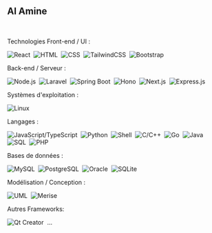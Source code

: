**Al Amine**
---

<br>

Technologies Front-end / UI : <br>

![React](https://img.shields.io/badge/React-61DAFB?style=flat-square&logo=react&logoColor=ffffff&labelColor=23272A)&nbsp;
![HTML](https://img.shields.io/badge/HTML5-E34F26?style=flat-square&logo=html5&logoColor=ffffff&labelColor=23272A)&nbsp;
![CSS](https://img.shields.io/badge/CSS3-2965F1?style=flat-square&logo=css3&logoColor=ffffff&labelColor=23272A)&nbsp;
![TailwindCSS](https://img.shields.io/badge/TailwindCSS-38B2AC?style=flat-square&logo=tailwindcss&logoColor=ffffff&labelColor=23272A)&nbsp;
![Bootstrap](https://img.shields.io/badge/Bootstrap-563D7C?style=flat-square&logo=bootstrap&logoColor=ffffff&labelColor=23272A)&nbsp;

Back-end / Serveur : <br>

![Node.js](https://img.shields.io/badge/Node.js-339933?style=flat-square&logo=node.js&logoColor=ffffff&labelColor=23272A)&nbsp;
![Laravel](https://img.shields.io/badge/Laravel-EF4135?style=flat-square&logo=laravel&logoColor=ffffff&labelColor=23272A)&nbsp;
![Spring Boot](https://img.shields.io/badge/Spring%20Boot-6DB335?style=flat-square&logo=spring&logoColor=ffffff&labelColor=23272A)&nbsp;
![Hono](https://img.shields.io/badge/Hono-B0E0E6?style=flat-square&logo=hono&logoColor=000000&labelColor=23272A)&nbsp;
![Next.js](https://img.shields.io/badge/Next.js-000000?style=flat-square&logo=nextdotjs&logoColor=ffffff&labelColor=23272A)&nbsp;
![Express.js](https://img.shields.io/badge/Express.js-000000?style=flat-square&logo=express&logoColor=ffffff&labelColor=23272A)&nbsp;

Systèmes d'exploitation : <br>

![Linux](https://img.shields.io/badge/Linux-000000?style=flat-square&logo=linux&logoColor=ffffff&labelColor=23272A)&nbsp;


Langages : <br>

![JavaScript/TypeScript](https://img.shields.io/badge/JavaScript%20%2F%20TypeScript-007ACC?style=flat-square&logo=typescript&logoColor=ffffff&labelColor=23272A)&nbsp;
![Python](https://img.shields.io/badge/Python-306998?style=flat-square&logo=python&logoColor=ffffff&labelColor=23272A)&nbsp;
![Shell](https://img.shields.io/badge/Shell-4EAA25?style=flat-square&logo=gnubash&logoColor=ffffff&labelColor=23272A)&nbsp;
![C/C++](https://img.shields.io/badge/C%2FC%2B%2B-00599C?style=flat-square&logo=c%2B%2B&logoColor=ffffff&labelColor=23272A)&nbsp;
![Go](https://img.shields.io/badge/Go-00ADD8?style=flat-square&logo=go&logoColor=ffffff&labelColor=23272A)&nbsp;
![Java](https://img.shields.io/badge/Java-ED8B00?style=flat-square&logo=java&logoColor=ffffff&labelColor=23272A)&nbsp;
![SQL](https://img.shields.io/badge/SQL-FFFFFF?style=flat-square&logo=sql&logoColor=005a96&labelColor=23272A)&nbsp;
![PHP](https://img.shields.io/badge/PHP-777BB4?style=flat-square&logo=php&logoColor=ffffff&labelColor=23272A)&nbsp;

Bases de données : <br>

![MySQL](https://img.shields.io/badge/MySQL-4479A1?style=flat-square&logo=mysql&logoColor=ffffff&labelColor=23272A)&nbsp;
![PostgreSQL](https://img.shields.io/badge/PostgreSQL-4169E1?style=flat-square&logo=postgresql&logoColor=ffffff&labelColor=23272A)&nbsp;
![Oracle](https://img.shields.io/badge/Oracle-F80000?style=flat-square&logo=oracle&logoColor=ffffff&labelColor=23272A)&nbsp;
![SQLite](https://img.shields.io/badge/SQLite-003B57?style=flat-square&logo=sqlite&logoColor=ffffff&labelColor=23272A)&nbsp;

Modélisation / Conception : <br>

![UML](https://img.shields.io/badge/UML-2D9F7D?style=flat-square&logo=uml&logoColor=ffffff&labelColor=23272A)&nbsp;
![Merise](https://img.shields.io/badge/Merise-4F5D4F?style=flat-square&logo=merise&logoColor=ffffff&labelColor=23272A)&nbsp;

Autres Frameworks: <br>

![Qt Creator](https://img.shields.io/badge/Qt%20Creator-41CD52?style=flat-square&logo=qt&logoColor=ffffff&labelColor=23272A)&nbsp;
...
